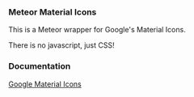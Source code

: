### Meteor Material Icons

This is a Meteor wrapper for Google's Material Icons.

There is no javascript, just CSS!

### Documentation

 [Google Material Icons](https://google.com/design/icons)
